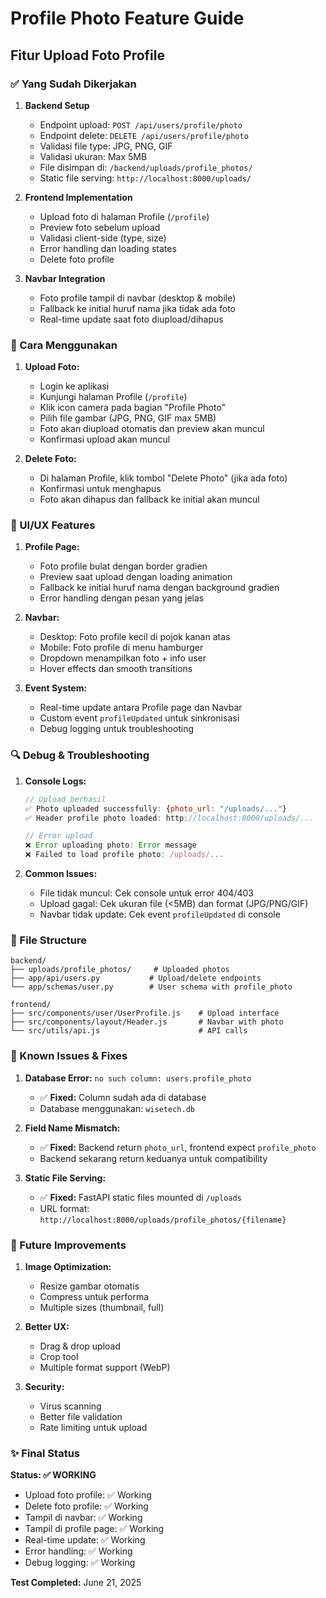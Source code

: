 # Profile Photo Feature Guide

## Fitur Upload Foto Profile

### ✅ Yang Sudah Dikerjakan

1. **Backend Setup**
   - Endpoint upload: `POST /api/users/profile/photo`
   - Endpoint delete: `DELETE /api/users/profile/photo`
   - Validasi file type: JPG, PNG, GIF
   - Validasi ukuran: Max 5MB
   - File disimpan di: `/backend/uploads/profile_photos/`
   - Static file serving: `http://localhost:8000/uploads/`

2. **Frontend Implementation**
   - Upload foto di halaman Profile (`/profile`)
   - Preview foto sebelum upload
   - Validasi client-side (type, size)
   - Error handling dan loading states
   - Delete foto profile

3. **Navbar Integration**
   - Foto profile tampil di navbar (desktop & mobile)
   - Fallback ke initial huruf nama jika tidak ada foto
   - Real-time update saat foto diupload/dihapus

### 🔧 Cara Menggunakan

1. **Upload Foto:**
   - Login ke aplikasi
   - Kunjungi halaman Profile (`/profile`)
   - Klik icon camera pada bagian "Profile Photo"
   - Pilih file gambar (JPG, PNG, GIF max 5MB)
   - Foto akan diupload otomatis dan preview akan muncul
   - Konfirmasi upload akan muncul

2. **Delete Foto:**
   - Di halaman Profile, klik tombol "Delete Photo" (jika ada foto)
   - Konfirmasi untuk menghapus
   - Foto akan dihapus dan fallback ke initial akan muncul

### 🎨 UI/UX Features

1. **Profile Page:**
   - Foto profile bulat dengan border gradien
   - Preview saat upload dengan loading animation
   - Fallback ke initial huruf nama dengan background gradien
   - Error handling dengan pesan yang jelas

2. **Navbar:**
   - Desktop: Foto profile kecil di pojok kanan atas
   - Mobile: Foto profile di menu hamburger
   - Dropdown menampilkan foto + info user
   - Hover effects dan smooth transitions

3. **Event System:**
   - Real-time update antara Profile page dan Navbar
   - Custom event `profileUpdated` untuk sinkronisasi
   - Debug logging untuk troubleshooting

### 🔍 Debug & Troubleshooting

1. **Console Logs:**
   ```javascript
   // Upload berhasil
   ✅ Photo uploaded successfully: {photo_url: "/uploads/..."}
   ✅ Header profile photo loaded: http://localhost:8000/uploads/...
   
   // Error upload
   ❌ Error uploading photo: Error message
   ❌ Failed to load profile photo: /uploads/...
   ```

2. **Common Issues:**
   - File tidak muncul: Cek console untuk error 404/403
   - Upload gagal: Cek ukuran file (<5MB) dan format (JPG/PNG/GIF)
   - Navbar tidak update: Cek event `profileUpdated` di console

### 📁 File Structure

```
backend/
├── uploads/profile_photos/     # Uploaded photos
├── app/api/users.py           # Upload/delete endpoints
└── app/schemas/user.py        # User schema with profile_photo

frontend/
├── src/components/user/UserProfile.js    # Upload interface
├── src/components/layout/Header.js       # Navbar with photo
└── src/utils/api.js                      # API calls
```

### 🐛 Known Issues & Fixes

1. **Database Error:** `no such column: users.profile_photo`
   - ✅ **Fixed:** Column sudah ada di database
   - Database menggunakan: `wisetech.db`

2. **Field Name Mismatch:**
   - ✅ **Fixed:** Backend return `photo_url`, frontend expect `profile_photo`
   - Backend sekarang return keduanya untuk compatibility

3. **Static File Serving:**
   - ✅ **Fixed:** FastAPI static files mounted di `/uploads`
   - URL format: `http://localhost:8000/uploads/profile_photos/{filename}`

### 🚀 Future Improvements

1. **Image Optimization:**
   - Resize gambar otomatis
   - Compress untuk performa
   - Multiple sizes (thumbnail, full)

2. **Better UX:**
   - Drag & drop upload
   - Crop tool
   - Multiple format support (WebP)

3. **Security:**
   - Virus scanning
   - Better file validation
   - Rate limiting untuk upload

### ✨ Final Status

**Status: ✅ WORKING**

- Upload foto profile: ✅ Working
- Delete foto profile: ✅ Working  
- Tampil di navbar: ✅ Working
- Tampil di profile page: ✅ Working
- Real-time update: ✅ Working
- Error handling: ✅ Working
- Debug logging: ✅ Working

**Test Completed:** June 21, 2025
